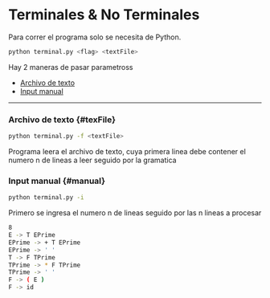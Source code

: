 # Terminales & No Terminales

Para correr el programa solo se necesita de Python.
```bash
python terminal.py <flag> <textFile>
```

Hay 2 maneras de pasar parametross
- [Archivo de texto](textFile)
- [Input manual](manual)   

---

### Archivo de texto {#texFile}
```bash
python terminal.py -f <textFile>
```
Programa leera el archivo de texto, cuya primera linea debe contener el numero n de lineas a leer seguido por la gramatica

### Input manual {#manual}
```bash
python terminal.py -i
```
Primero se ingresa el numero n de lineas seguido por las n lineas a procesar
```bash
8
E -> T EPrime
EPrime -> + T EPrime
EPrime -> ' '
T -> F TPrime
TPrime -> * F TPrime
TPrime -> ' '
F -> ( E )
F -> id
```